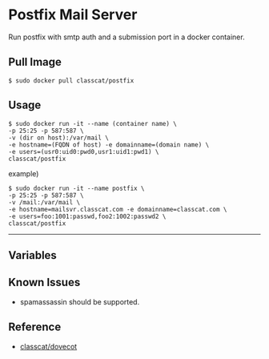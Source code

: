 # Postfix Mail Server

Run postfix with smtp auth and a submission port in a docker container.

## Pull Image

    $ sudo docker pull classcat/postfix

## Usage

    $ sudo docker run -it --name (container name) \  
    -p 25:25 -p 587:587 \  
    -v (dir on host):/var/mail \  
    -e hostname=(FQDN of host) -e domainname=(domain name) \  
    -e users=(usr0:uid0:pwd0,usr1:uid1:pwd1) \  
    classcat/postfix

example)  

    $ sudo docker run -it --name postfix \  
    -p 25:25 -p 587:587 \  
    -v /mail:/var/mail \  
    -e hostname=mailsvr.classcat.com -e domainname=classcat.com \  
    -e users=foo:1001:passwd,foo2:1002:passwd2 \  
    classcat/postfix

---

## Variables

## Known Issues

+ spamassassin should be supported.

## Reference

+ [classcat/dovecot](http://registry.hub.docker.com/u/classcat/dovecot/)
